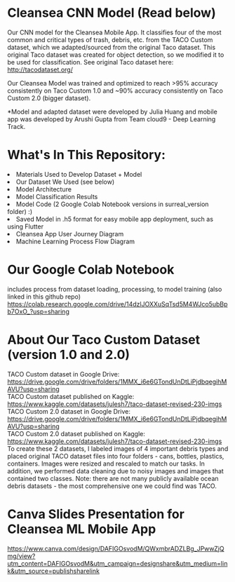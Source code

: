 # Cleansea CNN Model (Read below)

Our CNN model for the Cleansea Mobile App. It classifies four of the most common and critical types of trash, debris, etc. from the TACO Custom dataset, which we adapted/sourced from the original Taco dataset. This original Taco dataset was created for object detection, so we modified it to be used for classification. See original Taco dataset here: http://tacodataset.org/ <br>

Our Cleansea Model was trained and optimized to reach >95% accuracy consistently on Taco Custom 1.0 and ~90% accuracy consistently on Taco Custom 2.0 (bigger dataset).

*Model and adapted dataset were developed by Julia Huang and mobile app was developed by Arushi Gupta from Team cloud9 - Deep Learning Track.

# What's In This Repository:
<li> Materials Used to Develop Dataset + Model </li>
<li> Our Dataset We Used (see below) </li>
<li> Model Architecture </li>
<li> Model Classification Results </li>
<li> Model Code (2 Google Colab Notebook versions in surreal_version folder) :)</li>
<li> Saved Model in .h5 format for easy mobile app deployment, such as using Flutter </li>
<li> Cleansea App User Journey Diagram  </li>
<li> Machine Learning Process Flow Diagram  </li>

# Our Google Colab Notebook
includes process from dataset loading, processing, to model training (also linked in this github repo)
https://colab.research.google.com/drive/14dzlJOXXuSqTsd5M4WJco5ubBpb7OxO_?usp=sharing

# About Our Taco Custom Dataset (version 1.0 and 2.0)
TACO Custom dataset in Google Drive: https://drive.google.com/drive/folders/1MMX_i6e6GTondUnDtLiPjdbqegihMAVU?usp=sharing <br>
TACO Custom dataset published on Kaggle: https://www.kaggle.com/datasets/julesh7/taco-dataset-revised-230-imgs <br>
TACO Custom 2.0 dataset in Google Drive: https://drive.google.com/drive/folders/1MMX_i6e6GTondUnDtLiPjdbqegihMAVU?usp=sharing <br>
TACO Custom 2.0 dataset published on Kaggle: https://www.kaggle.com/datasets/julesh7/taco-dataset-revised-230-imgs <br>
To create these 2 datasets, I labeled images of 4 important debris types and placed original TACO dataset files into four folders - cans, bottles, plastics, containers. Images were resized and rescaled to match our tasks. In addition, we performed data cleaning due to noisy images and images that contained two classes.
Note: there are not many publicly available ocean debris datasets - the most comprehensive one we could find was TACO.

# Canva Slides Presentation for Cleansea ML Mobile App
https://www.canva.com/design/DAFIGOsvodM/QWxmbrADZLBg_JPwwZjQmg/view?utm_content=DAFIGOsvodM&utm_campaign=designshare&utm_medium=link&utm_source=publishsharelink
